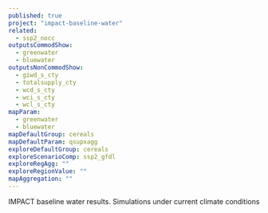 ```yaml
---
published: true
project: "impact-baseline-water"
related: 
  - ssp2_nocc
outputsCommodShow: 
  - greenwater
  - bluewater
outputsNonCommodShow: 
  - giwd_s_cty
  - totalsupply_cty
  - wcd_s_cty
  - wci_s_cty
  - wcl_s_cty
mapParam: 
  - greenwater
  - bluewater
mapDefaultGroup: cereals
mapDefaultParam: qsupxagg
exploreDefaultGroup: cereals
exploreScenarioComp: ssp2_gfdl
exploreRegAgg: ""
exploreRegionValue: ""
mapAggregation: ""
---
```





IMPACT baseline water results. Simulations under current climate conditions
